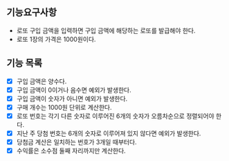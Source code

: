 ## 기능요구사항

- 로또 구입 금액을 입력하면 구입 금액에 해당하는 로또를 발급해야 한다.
- 로또 1장의 가격은 1000원이다.

## 기능 목록

- [x] 구입 금액은 양수다.
- [x] 구입 금액이 0이거나 음수면 예외가 발생한다.
- [x] 구입 금액이 숫자가 아니면 예외가 발생한다.
- [x] 구매 개수는 1000원 단위로 계산한다.
- [x] 로또 번호는 각기 다른 숫자로 이루어진 6개의 숫자가 오름차순으로 정렬되어야 한다.
- [x] 지난 주 당첨 번호는 6개의 숫자로 이루어져 있지 않다면 예외가 발생한다.
- [x] 당첨금 계산은 일치하는 번호가 3개일 때부터다.
- [x] 수익률은 소수점 둘째 자리까지만 계산한다.
